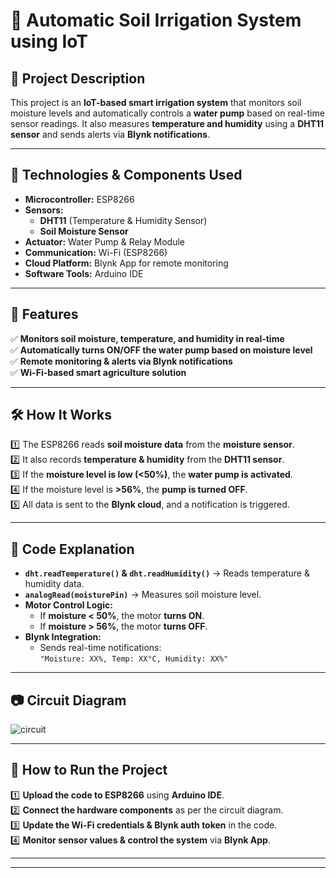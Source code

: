 # 🌱 Automatic Soil Irrigation System using IoT  

## 📌 Project Description  
This project is an **IoT-based smart irrigation system** that monitors soil moisture levels and automatically controls a **water pump** based on real-time sensor readings. It also measures **temperature and humidity** using a **DHT11 sensor** and sends alerts via **Blynk notifications**.  

---

## 🔧 Technologies & Components Used  
- **Microcontroller:** ESP8266  
- **Sensors:**  
  - **DHT11** (Temperature & Humidity Sensor)  
  - **Soil Moisture Sensor**  
- **Actuator:** Water Pump & Relay Module  
- **Communication:** Wi-Fi (ESP8266)  
- **Cloud Platform:** Blynk App for remote monitoring  
- **Software Tools:** Arduino IDE  

---

## 🚀 Features  
✅ **Monitors soil moisture, temperature, and humidity in real-time**  
✅ **Automatically turns ON/OFF the water pump based on moisture level**  
✅ **Remote monitoring & alerts via Blynk notifications**  
✅ **Wi-Fi-based smart agriculture solution**  

---

## 🛠️ How It Works  
1️⃣ The ESP8266 reads **soil moisture data** from the **moisture sensor**.  
2️⃣ It also records **temperature & humidity** from the **DHT11 sensor**.  
3️⃣ If the **moisture level is low (<50%)**, the **water pump is activated**.  
4️⃣ If the moisture level is **>56%**, the **pump is turned OFF**.  
5️⃣ All data is sent to the **Blynk cloud**, and a notification is triggered.  

---

## 📜 Code Explanation  
- **`dht.readTemperature()` & `dht.readHumidity()`** → Reads temperature & humidity data.  
- **`analogRead(moisturePin)`** → Measures soil moisture level.  
- **Motor Control Logic:**  
  - If **moisture < 50%**, the motor **turns ON**.  
  - If **moisture > 56%**, the motor **turns OFF**.  
- **Blynk Integration:**  
  - Sends real-time notifications:  
    `"Moisture: XX%, Temp: XX°C, Humidity: XX%"`  

---

## 📷 Circuit Diagram  
![circuit](https://github.com/user-attachments/assets/2cbd5de0-ab29-4bf6-9e1a-b3e2a383dd1a)
 

---

## 🚀 How to Run the Project  
1️⃣ **Upload the code to ESP8266** using **Arduino IDE**.  
2️⃣ **Connect the hardware components** as per the circuit diagram.  
3️⃣ **Update the Wi-Fi credentials & Blynk auth token** in the code.  
4️⃣ **Monitor sensor values & control the system** via **Blynk App**.  

---



---

